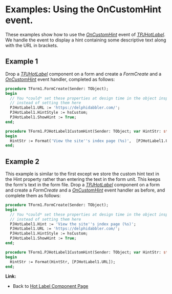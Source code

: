 # Examples: Using the OnCustomHint event. #

These examples show how to use the _[OnCustomHint](TPJHotLabelOnCustomHint.md)_ event of _[TPJHotLabel](TPJHotLabel.md)_. We handle the event to display a hint containing some descriptive text along with the URL in brackets.

## Example 1 ##

Drop a _[TPJHotLabel](TPJHotLabel.md)_ component on a form and create a _FormCreate_ and a _[OnCustomHint](TPJHotLabelOnCustomHint.md)_ event handler, completed as follows:

```pascal
procedure TForm1.FormCreate(Sender: TObject);
begin
  // You *could* set these properties at design time in the object inspector
  // instead of setting them here
  PJHotLabel1.URL := 'https://delphidabbler.com/';
  PJHotLabel1.HintStyle := hsCustom;
  PJHotLabel1.ShowHint := True;
end;

procedure TForm1.PJHotLabel1CustomHint(Sender: TObject; var HintStr: string);
begin
  HintStr := Format('View the site''s index page (%s)',  [PJHotLabel1.URL]);
end;
```

## Example 2 ##

This example is similar to the first except we store the custom hint text in the Hint property rather than entering the text in the form unit. This keeps the form's text in the form file. Drop a _[TPJHotLabel](TPJHotLabel.md)_ component on a form and create a _FormCreate_ and a _[OnCustomHint](TPJHotLabelOnCustomHint.md)_ event handler as before, and complete them as follows:

```pascal
procedure TForm1.FormCreate(Sender: TObject);
begin
  // You *could* set these properties at design time in the object inspector
  // instead of setting them here
  PJHotLabel1.Hint := 'View the site''s index page (%s)';
  PJHotLabel1.URL := 'https://delphidabbler.com/';
  PJHotLabel1.HintStyle := hsCustom;
  PJHotLabel1.ShowHint := True;
end;

procedure TForm1.PJHotLabel1CustomHint(Sender: TObject; var HintStr: string);
begin
  HintStr := Format(HintStr, [PJHotLabel1.URL]);
end;
```

**Link:**

  * Back to [Hot Label Component Page](HotLabelComponent.md)